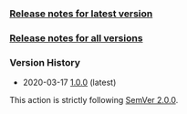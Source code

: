 ### [Release notes for latest version](latest.md)

### [Release notes for all versions](full.md)

### Version History

* 2020-03-17 [1.0.0](1.0.0.md) (latest)


This action is strictly following [SemVer 2.0.0](https://semver.org/spec/v2.0.0.html).